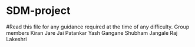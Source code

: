 # SDM-project
#Read this file for any guidance required at the time of any difficulty.
Group members
             Kiran Jare
             Jai Patankar
             Yash Gangane
             Shubham Jangale
             Raj Lakeshri
